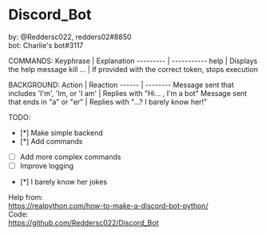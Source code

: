 # Discord_Bot

by: @Reddersc022, redders02#8850  
bot: Charlie's bot#3117


COMMANDS:
Keyphrase | Explanation
--------- | -----------
help | Displays the help message
kill ... | If provided with the correct token, stops execution

BACKGROUND:
Action | Reaction
------ | --------
Message sent that includes 'I'm', 'Im, or 'I am' | Replies with "Hi... , I'm a bot"
Message sent that ends in "a" or "er" | Replies with "...? I barely know her!"


TODO:
 - [*] Make simple backend
 - [*] Add commands
 - [ ] Add more complex commands
 - [ ] Improve logging
 - [*] I barely know her jokes


Help from:  
https://realpython.com/how-to-make-a-discord-bot-python/  
Code:  
https://github.com/Reddersc022/Discord_Bot
